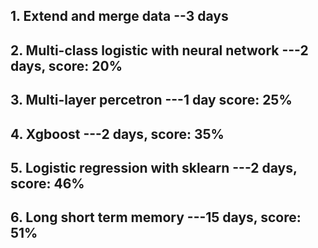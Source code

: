 ## 1. Extend and merge data --3 days 
## 2. Multi-class logistic with neural network ---2 days, score: 20%
## 3. Multi-layer percetron ---1 day score: 25%
## 4. Xgboost ---2 days, score: 35%
## 5. Logistic regression with sklearn ---2 days, score: 46%
## 6. Long short term memory ---15 days, score: 51%

